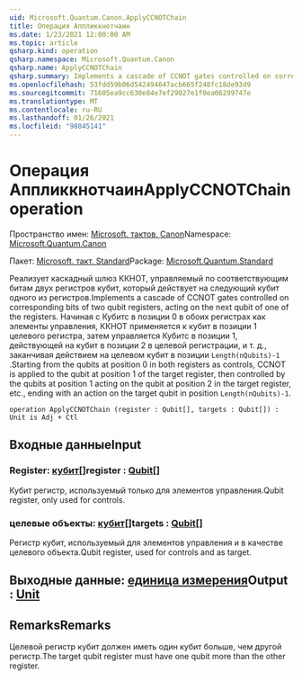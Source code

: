 ```yaml
---
uid: Microsoft.Quantum.Canon.ApplyCCNOTChain
title: Операция Аппликкнотчаин
ms.date: 1/23/2021 12:00:00 AM
ms.topic: article
qsharp.kind: operation
qsharp.namespace: Microsoft.Quantum.Canon
qsharp.name: ApplyCCNOTChain
qsharp.summary: Implements a cascade of CCNOT gates controlled on corresponding bits of two qubit registers, acting on the next qubit of one of the registers. Starting from the qubits at position 0 in both registers as controls, CCNOT is applied to the qubit at position 1 of the target register, then controlled by the qubits at position 1 acting on the qubit at position 2 in the target register, etc., ending with an action on the target qubit in position `Length(nQubits)-1`.
ms.openlocfilehash: 53fdd59b06d542494647acb665f248fc18de93d9
ms.sourcegitcommit: 71605ea9cc630e84e7ef29027e1f0ea06299747e
ms.translationtype: MT
ms.contentlocale: ru-RU
ms.lasthandoff: 01/26/2021
ms.locfileid: "98845141"
---
```

# <a name="applyccnotchain-operation"></a><span data-ttu-id="1277c-102">Операция Аппликкнотчаин</span><span class="sxs-lookup"><span data-stu-id="1277c-102">ApplyCCNOTChain operation</span></span>

<span data-ttu-id="1277c-103">Пространство имен: [Microsoft. тактов. Canon](xref:Microsoft.Quantum.Canon)</span><span class="sxs-lookup"><span data-stu-id="1277c-103">Namespace: [Microsoft.Quantum.Canon](xref:Microsoft.Quantum.Canon)</span></span>

<span data-ttu-id="1277c-104">Пакет: [Microsoft. такт. Standard](https://nuget.org/packages/Microsoft.Quantum.Standard)</span><span class="sxs-lookup"><span data-stu-id="1277c-104">Package: [Microsoft.Quantum.Standard](https://nuget.org/packages/Microsoft.Quantum.Standard)</span></span>


<span data-ttu-id="1277c-105">Реализует каскадный шлюз ККНОТ, управляемый по соответствующим битам двух регистров кубит, который действует на следующий кубит одного из регистров.</span><span class="sxs-lookup"><span data-stu-id="1277c-105">Implements a cascade of CCNOT gates controlled on corresponding bits of two qubit registers, acting on the next qubit of one of the registers.</span></span>
<span data-ttu-id="1277c-106">Начиная с Кубитс в позиции 0 в обоих регистрах как элементы управления, ККНОТ применяется к кубит в позиции 1 целевого регистра, затем управляется Кубитс в позиции 1, действующей на кубит в позиции 2 в целевой регистрации, и т. д., заканчивая действием на целевом кубит в позиции `Length(nQubits)-1` .</span><span class="sxs-lookup"><span data-stu-id="1277c-106">Starting from the qubits at position 0 in both registers as controls, CCNOT is applied to the qubit at position 1 of the target register, then controlled by the qubits at position 1 acting on the qubit at position 2 in the target register, etc., ending with an action on the target qubit in position `Length(nQubits)-1`.</span></span>

```qsharp
operation ApplyCCNOTChain (register : Qubit[], targets : Qubit[]) : Unit is Adj + Ctl
```


## <a name="input"></a><span data-ttu-id="1277c-107">Входные данные</span><span class="sxs-lookup"><span data-stu-id="1277c-107">Input</span></span>

### <a name="register--qubit"></a><span data-ttu-id="1277c-108">Register: [кубит](xref:microsoft.quantum.lang-ref.qubit)[]</span><span class="sxs-lookup"><span data-stu-id="1277c-108">register : [Qubit](xref:microsoft.quantum.lang-ref.qubit)[]</span></span>

<span data-ttu-id="1277c-109">Кубит регистр, используемый только для элементов управления.</span><span class="sxs-lookup"><span data-stu-id="1277c-109">Qubit register, only used for controls.</span></span>


### <a name="targets--qubit"></a><span data-ttu-id="1277c-110">целевые объекты: [кубит](xref:microsoft.quantum.lang-ref.qubit)[]</span><span class="sxs-lookup"><span data-stu-id="1277c-110">targets : [Qubit](xref:microsoft.quantum.lang-ref.qubit)[]</span></span>

<span data-ttu-id="1277c-111">Регистр кубит, используемый для элементов управления и в качестве целевого объекта.</span><span class="sxs-lookup"><span data-stu-id="1277c-111">Qubit register, used for controls and as target.</span></span>



## <a name="output--unit"></a><span data-ttu-id="1277c-112">Выходные данные: [единица измерения](xref:microsoft.quantum.lang-ref.unit)</span><span class="sxs-lookup"><span data-stu-id="1277c-112">Output : [Unit](xref:microsoft.quantum.lang-ref.unit)</span></span>



## <a name="remarks"></a><span data-ttu-id="1277c-113">Remarks</span><span class="sxs-lookup"><span data-stu-id="1277c-113">Remarks</span></span>

<span data-ttu-id="1277c-114">Целевой регистр кубит должен иметь один кубит больше, чем другой регистр.</span><span class="sxs-lookup"><span data-stu-id="1277c-114">The target qubit register must have one qubit more than the other register.</span></span>